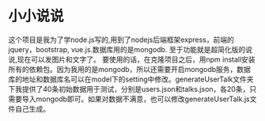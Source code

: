 # 小小说说
这个项目是我为了学node.js写的,用到了nodejs后端框架express，前端的jquery，bootstrap, vue.js.数据库用的是mongodb.
至于功能就是超简化版的说说,现在可以发图片和文字了。
要使用的话，在克隆项目之后，用npm install安装所有的依赖包。因为我用的是mongodb，所以还需要开启mongodb服务，数据库的地址和数据库名可以在model下的setting中修改。generateUserTalk文件夹下我提供了40条初始数据用于测试，分别是users.json和talks.json，各20条，只需要导入mongodb即可。如果对数据不满意，也可以修改generateUserTalk.js文件自己生成。
